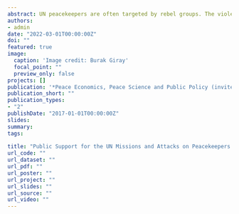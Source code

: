 ```yaml
---
abstract: UN peacekeepers are often targeted by rebel groups. The violence they experience hinders the functionality of peacekeeping operations, constituting a major problem for the UN. What conditions make these attacks more likely? How does the local support for UN peacekeeping operations affect the violence against peacekeepers? Using an original data set that includes local trust sentiments towards MONUSCO's peacekeepers in the Democratic Republic of the Congo from October 2014 to December 2020, this study finds that peacekeepers are attacked more often when they lack local support. In the absence of local support, peacekeepers become vulnerable as they no longer gather intelligence about rebel activities from the locals and the increased distrust for peacekeepers gives propagandist benefits to rebel groups. That's why local groups' perceptions of peacekeepers are found to be instrumental in the violence committed by rebel groups against peacekeepers. The study suggests the UN that it needs to employ strategies in peacekeeping operations that would legitimize the presence of peacekeepers and cultivate more strengthened civil-military relations. 
authors:
- admin 
date: "2022-03-01T00:00:00Z" 
doi: ""
featured: true
image:
  caption: 'Image credit: Burak Giray'
  focal_point: ""
  preview_only: false
projects: []
publication: '*Peace Economics, Peace Science and Public Policy (invited to Revise & Resubmit)*'
publication_short: ""
publication_types:  
- "2"
publishDate: "2017-01-01T00:00:00Z"
slides: 
summary: 
tags:
 
title: "Public Support for the UN Missions and Attacks on Peacekeepers: Evidence from the Democratic Republic of the Congo"
url_code: "" 
url_dataset: "" 
url_pdf: ""
url_poster: ""
url_project: ""
url_slides: ""
url_source: ""
url_video: ""
---
```


 

